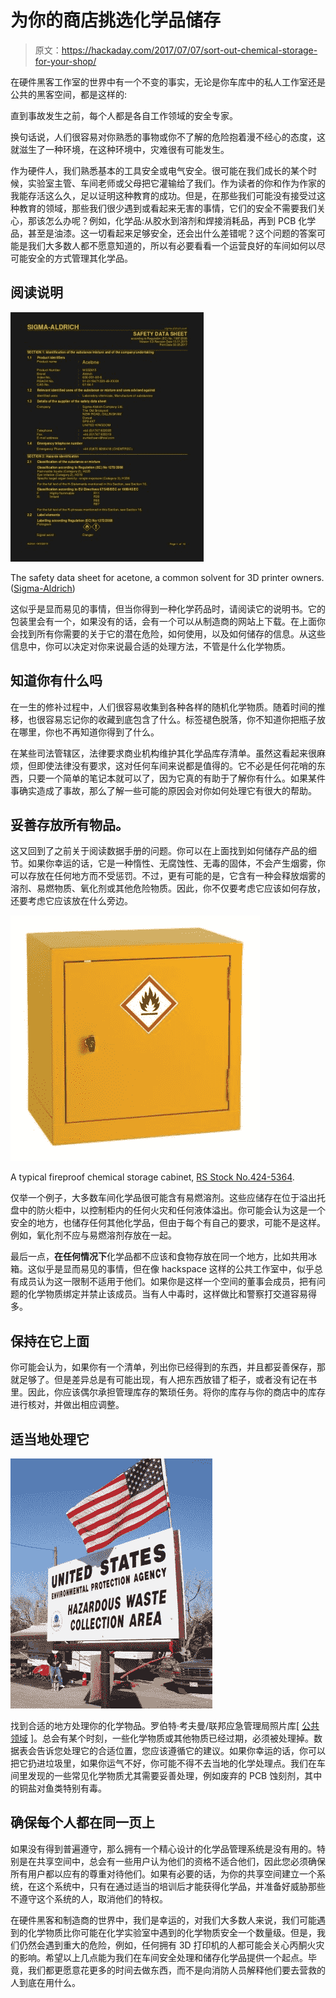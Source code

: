 # 为你的商店挑选化学品储存

> 原文：<https://hackaday.com/2017/07/07/sort-out-chemical-storage-for-your-shop/>

在硬件黑客工作室的世界中有一个不变的事实，无论是你车库中的私人工作室还是公共的黑客空间，都是这样的:

直到事故发生之前，每个人都是各自工作领域的安全专家。

换句话说，人们很容易对你熟悉的事物或你不了解的危险抱着漫不经心的态度，这就滋生了一种环境，在这种环境中，灾难很有可能发生。

作为硬件人，我们熟悉基本的工具安全或电气安全。很可能在我们成长的某个时候，实验室主管、车间老师或父母把它灌输给了我们。作为读者的你和作为作家的我能存活这么久，足以证明这种教育的成功。但是，在那些我们可能没有接受过这种教育的领域，那些我们很少遇到或看起来无害的事情，它们的安全不需要我们关心，那该怎么办呢？例如，化学品:从胶水到溶剂和焊接消耗品，再到 PCB 化学品，甚至是油漆。这一切看起来足够安全，还会出什么差错呢？这个问题的答案可能是我们大多数人都不愿意知道的，所以有必要看看一个运营良好的车间如何以尽可能安全的方式管理其化学品。

## 阅读说明

[![The safety data sheet for acetone](img/ef025e2a84de3d2c28c739e915fb6804.png)](https://hackaday.com/wp-content/uploads/2017/07/acetone-data-sheet.jpg)

The safety data sheet for acetone, a common solvent for 3D printer owners. ([Sigma-Aldrich](http://www.sigmaaldrich.com/MSDS/MSDS/DisplayMSDSPage.do?country=GB&language=en&productNumber=W332615&brand=ALDRICH&PageToGoToURL=%252Fcatalog%252Fproduct%252Faldrich%252Fw332615%253Flang%253Den))

这似乎是显而易见的事情，但当你得到一种化学药品时，请阅读它的说明书。它的包装里会有一个，如果没有的话，会有一个可以从制造商的网站上下载。在上面你会找到所有你需要的关于它的潜在危险，如何使用，以及如何储存的信息。从这些信息中，你可以决定对你来说最合适的处理方法，不管是什么化学物质。

## 知道你有什么吗

在一生的修补过程中，人们很容易收集到各种各样的随机化学物质。随着时间的推移，也很容易忘记你的收藏到底包含了什么。标签褪色脱落，你不知道你把瓶子放在哪里，你也不再知道你得到了什么。

在某些司法管辖区，法律要求商业机构维护其化学品库存清单。虽然这看起来很麻烦，但即使法律没有要求，这对任何车间来说都是值得的。它不必是任何花哨的东西，只要一个简单的笔记本就可以了，因为它真的有助于了解你有什么。如果某件事确实造成了事故，那么了解一些可能的原因会对你如何处理它有很大的帮助。

## 妥善存放所有物品。

这又回到了之前关于阅读数据手册的问题。你可以在上面找到如何储存产品的细节。如果你幸运的话，它是一种惰性、无腐蚀性、无毒的固体，不会产生烟雾，你可以存放在任何地方而不受惩罚。不过，更有可能的是，它含有一种会释放烟雾的溶剂、易燃物质、氧化剂或其他危险物质。因此，你不仅要考虑它应该如何存放，还要考虑它应该放在什么旁边。

[![A typical flameproof chemical storage cabinet, RS Stock No.424-5364.](img/424559d2d9cf8d1f03d7f6be50a5bf48.png)](https://hackaday.com/wp-content/uploads/2017/05/r4245364-01.jpg)

A typical fireproof chemical storage cabinet, [RS Stock No.424-5364](http://uk.rs-online.com/web/p/hazardous-substance-cabinets/4245364/).

仅举一个例子，大多数车间化学品很可能含有易燃溶剂。这些应储存在位于溢出托盘中的防火柜中，以控制柜内的任何火灾和任何液体溢出。你可能会认为这是一个安全的地方，也储存任何其他化学品，但由于每个有自己的要求，可能不是这样。例如，氧化剂不应与易燃溶剂存放在一起。

最后一点，**在任何情况下**化学品都不应该和食物存放在同一个地方，比如共用冰箱。这似乎是显而易见的事情，但在像 hackspace 这样的公共工作室中，似乎总有成员认为这一限制不适用于他们。如果你是这样一个空间的董事会成员，把有问题的化学物质绑定并禁止该成员。当有人中毒时，这样做比和警察打交道容易得多。

## 保持在它上面

你可能会认为，如果你有一个清单，列出你已经得到的东西，并且都妥善保存，那就足够了。但是差异总是有可能出现，有人把东西放错了柜子，或者没有记在书里。因此，你应该偶尔承担管理库存的繁琐任务。将你的库存与你的商店中的库存进行核对，并做出相应调整。

## 适当地处理它

[![Find the appropriate place to dispose of your chemicals. Robert Kaufmann/FEMA Photo Library [Public domain].](img/ac2a00e13d83ad91d6170e16fe649131.png)](https://hackaday.com/wp-content/uploads/2017/05/epa-disposal.jpg) 

找到合适的地方处理你的化学物品。罗伯特·考夫曼/联邦应急管理局照片库[ [公共领域](https://commons.wikimedia.org/wiki/File:FEMA_-_21306_-_Photograph_by_Robert_Kaufmann_taken_on_01-11-2006_in_Louisiana.jpg?uselang=en-gb) ]。总会有某个时刻，一些化学物质或其他物质已经过期，必须被处理掉。数据表会告诉您处理它的合适位置，您应该遵循它的建议。如果你幸运的话，你可以把它扔进垃圾里，如果你运气不好，你可能不得不去当地的化学处理点。我们在车间里发现的一些常见化学物质尤其需要妥善处理，例如废弃的 PCB 蚀刻剂，其中的铜盐对鱼类特别有毒。

## 确保每个人都在同一页上

如果没有得到普遍遵守，那么拥有一个精心设计的化学品管理系统是没有用的。特别是在共享空间中，总会有一些用户认为他们的资格不适合他们，因此您必须确保所有用户都以应有的尊重对待他们。如果有必要的话，为你的共享空间建立一个系统，在这个系统中，只有在通过适当的培训后才能获得化学品，并准备好威胁那些不遵守这个系统的人，取消他们的特权。

在硬件黑客和制造商的世界中，我们是幸运的，对我们大多数人来说，我们可能遇到的化学物质比你可能在化学实验室中遇到的化学物质安全一个数量级。但是，我们仍然会遇到重大的危险，例如，任何拥有 3D 打印机的人都可能会关心丙酮火灾的影响。希望以上几点能为我们在车间安全处理和储存化学品提供一个起点。毕竟，我们都更愿意花更多的时间去做东西，而不是向消防人员解释他们要去营救的人到底在用什么。